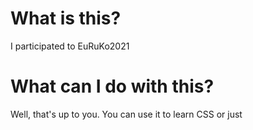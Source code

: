 # What is this?

I participated to EuRuKo2021

# What can I do with this?

Well, that's up to you. You can use it to learn CSS or just
